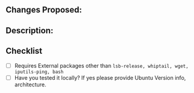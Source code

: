 ## Changes Proposed:

## Description:

## Checklist

- [ ] Requires External packages other than `lsb-release, whiptail, wget, iputils-ping, bash`
- [ ] Have you tested it locally? If yes please provide Ubuntu Version info, architecture.